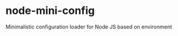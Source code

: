 node-mini-config
================

Minimalistic configuration loader for Node JS based on environment
